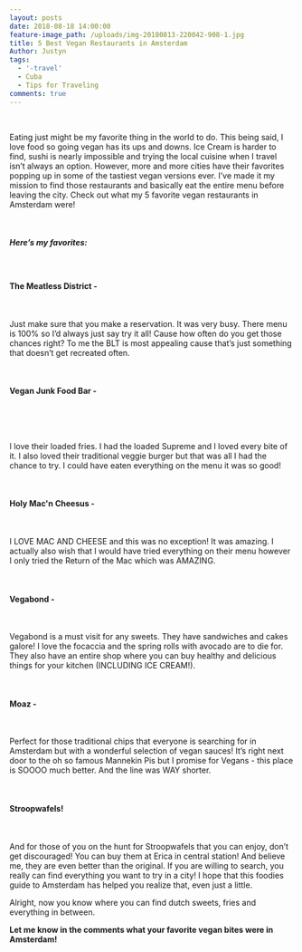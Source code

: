 ```yaml
---
layout: posts
date: 2018-08-18 14:00:00
feature-image_path: /uploads/img-20180813-220042-908-1.jpg
title: 5 Best Vegan Restaurants in Amsterdam
Author: Justyn
tags:
  - '-travel'
  - Cuba
  - Tips for Traveling
comments: true
---
```


&nbsp;

Eating just might be my favorite thing in the world to do. This being said, I love food so going vegan has its ups and downs. Ice Cream is harder to find, sushi is nearly impossible and trying the local cuisine when I travel isn’t always an option. However, more and more cities have their favorites popping up in some of the tastiest vegan versions ever. I’ve made it my mission to find those restaurants and basically eat the entire menu before leaving the city. Check out what my 5 favorite vegan restaurants in Amsterdam were!

&nbsp;

##### Here’s my favorites:

&nbsp;

#### The Meatless District -

&nbsp;

Just make sure that you make a reservation. It was very busy. There menu is 100% so I’d always just say try it all! Cause how often do you get those chances right? To me the BLT is most appealing cause that’s just something that doesn’t get recreated often.

&nbsp;

#### Vegan Junk Food Bar -

&nbsp;

&nbsp;

I love their loaded fries. I had the loaded Supreme and I loved every bite of it. I also loved their traditional veggie burger but that was all I had the chance to try. I could have eaten everything on the menu it was so good!

&nbsp;

#### Holy Mac'n Cheesus -

&nbsp;

I LOVE MAC AND CHEESE and this was no exception! It was amazing. I actually also wish that I would have tried everything on their menu however I only tried the Return of the Mac which was AMAZING.

&nbsp;

#### Vegabond - &nbsp;

&nbsp;

Vegabond is a must visit for any sweets. They have sandwiches and cakes galore! I love the focaccia and the spring rolls with avocado are to die for. They also have an entire shop where you can buy healthy and delicious things for your kitchen (INCLUDING ICE CREAM!).

&nbsp;

#### Moaz -

&nbsp;

Perfect for those traditional chips that everyone is searching for in Amsterdam but with a wonderful selection of vegan sauces! It’s right next door to the oh so famous Mannekin Pis but I promise for Vegans - this place is SOOOO much better. And the line was WAY shorter.

&nbsp;

#### Stroopwafels!

&nbsp;

And for those of you on the hunt for Stroopwafels that you can enjoy, don’t get discouraged! You can buy them at Erica in central station! And believe me, they are even better than the original. If you are willing to search, you really can find everything you want to try in a city! I hope that this foodies guide to Amsterdam has helped you realize that, even just a little.

Alright, now you know where you can find dutch sweets, fries and everything in between.

**Let me know in the comments what your favorite vegan bites were in Amsterdam!**